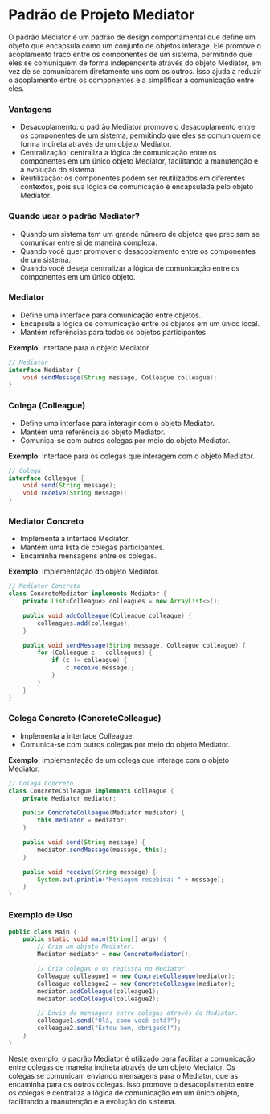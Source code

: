 # Padrão de Projeto Mediator

O padrão Mediator é um padrão de design comportamental que define um objeto que encapsula como um conjunto de objetos interage. Ele promove o acoplamento fraco entre os componentes de um sistema, permitindo que eles se comuniquem de forma independente através do objeto Mediator, em vez de se comunicarem diretamente uns com os outros. Isso ajuda a reduzir o acoplamento entre os componentes e a simplificar a comunicação entre eles.

### Vantagens

- Desacoplamento: o padrão Mediator promove o desacoplamento entre os componentes de um sistema, permitindo que eles se comuniquem de forma indireta através de um objeto Mediator.
- Centralização: centraliza a lógica de comunicação entre os componentes em um único objeto Mediator, facilitando a manutenção e a evolução do sistema.
- Reutilização: os componentes podem ser reutilizados em diferentes contextos, pois sua lógica de comunicação é encapsulada pelo objeto Mediator.

### Quando usar o padrão Mediator?

- Quando um sistema tem um grande número de objetos que precisam se comunicar entre si de maneira complexa.
- Quando você quer promover o desacoplamento entre os componentes de um sistema.
- Quando você deseja centralizar a lógica de comunicação entre os componentes em um único objeto.

### Mediator

- Define uma interface para comunicação entre objetos.
- Encapsula a lógica de comunicação entre os objetos em um único local.
- Mantém referências para todos os objetos participantes.

**Exemplo**: Interface para o objeto Mediator.

```java
// Mediator
interface Mediator {
    void sendMessage(String message, Colleague colleague);
}
```

### Colega (Colleague)

- Define uma interface para interagir com o objeto Mediator.
- Mantém uma referência ao objeto Mediator.
- Comunica-se com outros colegas por meio do objeto Mediator.

**Exemplo**: Interface para os colegas que interagem com o objeto Mediator.

```java
// Colega
interface Colleague {
    void send(String message);
    void receive(String message);
}
```

### Mediator Concreto

- Implementa a interface Mediator.
- Mantém uma lista de colegas participantes.
- Encaminha mensagens entre os colegas.

**Exemplo**: Implementação do objeto Mediator.

```java
// Mediator Concreto
class ConcreteMediator implements Mediator {
    private List<Colleague> colleagues = new ArrayList<>();

    public void addColleague(Colleague colleague) {
        colleagues.add(colleague);
    }

    public void sendMessage(String message, Colleague colleague) {
        for (Colleague c : colleagues) {
            if (c != colleague) {
                c.receive(message);
            }
        }
    }
}
```

### Colega Concreto (ConcreteColleague)

- Implementa a interface Colleague.
- Comunica-se com outros colegas por meio do objeto Mediator.

**Exemplo**: Implementação de um colega que interage com o objeto Mediator.

```java
// Colega Concreto
class ConcreteColleague implements Colleague {
    private Mediator mediator;

    public ConcreteColleague(Mediator mediator) {
        this.mediator = mediator;
    }

    public void send(String message) {
        mediator.sendMessage(message, this);
    }

    public void receive(String message) {
        System.out.println("Mensagem recebida: " + message);
    }
}
```

### Exemplo de Uso

```java
public class Main {
    public static void main(String[] args) {
        // Cria um objeto Mediator.
        Mediator mediator = new ConcreteMediator();

        // Cria colegas e os registra no Mediator.
        Colleague colleague1 = new ConcreteColleague(mediator);
        Colleague colleague2 = new ConcreteColleague(mediator);
        mediator.addColleague(colleague1);
        mediator.addColleague(colleague2);

        // Envio de mensagens entre colegas através do Mediator.
        colleague1.send("Olá, como você está?");
        colleague2.send("Estou bem, obrigado!");
    }
}
```

Neste exemplo, o padrão Mediator é utilizado para facilitar a comunicação entre colegas de maneira indireta através de um objeto Mediator. Os colegas se comunicam enviando mensagens para o Mediator, que as encaminha para os outros colegas. Isso promove o desacoplamento entre os colegas e centraliza a lógica de comunicação em um único objeto, facilitando a manutenção e a evolução do sistema.